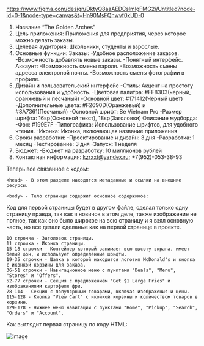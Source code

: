 https://www.figma.com/design/DktyQ8aaAEDCslmlgFMG2i/Untitled?node-id=0-1&node-type=canvas&t=Hn90MsFQhwvf0kUD-0
1. Название “The Golden Arches”
2. Цель приложения: Приложения для предприятия, через которое можно делать заказы.
3. Целевая аудитория: Школьники, студенты и взрослые.
4. Основные функции:
   Заказы:
     -Удобное расположение заказов.
     -Возможность добавлять новые заказы.
     -Понятный интерфейс.
   Аккаунт:
     -Возможность смены пароля.
     -Возможность смены адресса электроной почты.
     -Возможность смены фотографии в профиле.
6. Дизайн и пользовательский интерфейс
     -Стиль: Акцент на простоту использования и удобность.
     -Цветовая палитра: #FF8303(черный, оранжевый и песчаный)
     -Основной цвет: #171412(Черный цвет)
      -Дополнительные цвета: #F2690D(Оранжевый) и #8A7361(Песчаный)
      -Основной шрифт: Be Vietnam Pro 
      -Размер шрифта: 16sp(Основной текст), 18sp(Заголовки)
Описание мудборда: 
      -Фон: #199E7F
      -Типографика: Использование шрифтов, для удобного чтения.
      -Иконка: Иконка, включающая название приложения
7. Сроки разработки: 
      -Проектирование и дизайн: 3 дня
      -Разработка: 1 месяц
      -Тестирование: 3 дня
      -Запуск: 1 неделя
8. Бюджет:
      -Бюджет на разработку: 10 миллионов рублей
9. Контактная информация: kzrxxt@yandex.ru; +7(952)-053-38-93


Теперь все связанное с кодом:
```
<head> - В этом разделе находятся метаданные и ссылки на внешние ресурсы.
```
```
<body> - Тело страницы содержит основное содержимое:
```
Код для первой страницы будет в другом файле, сделал только одну страницу правда, так как я новичок в этом деле, также изображение не полное, так как оно было широкое на всю страницу и я взял основную часть, но все детали сделаные как на первой странице в проекте.

```
10 строчка - Заголовок страницы.
11 строчка - Иконка страницы.
15-18 строчки - Контейнер который занимает всю высоту экрана, имеет белый фон, и использует определенные шрифты.
19-35 строчки - Шапка в которой находится логотип McDonald's и кнопка с иконкой корзины для заказа.
36-51 строчки - Навигационное меню с пунктами "Deals", "Menu", "Stores" и "Offers".
52-77 строчки - Секция с предложением "Get $1 Large Fries" и изображениями картофеля фри.
78-114 - Секция с популярными товарами, включая изображения и цены.
115-128 - Кнопка "View Cart" с иконкой корзины и количеством товаров в корзине.
129-178 - Нижнее меню навигации с пунктами "Home", "Pickup", "Search", "Orders" и "Account".
```
Как выглядит первая страницу по коду HTML:

![image](https://github.com/user-attachments/assets/48860023-6b24-46d8-9c77-860c9400d640)


